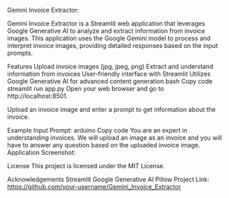Gemini Invoice Extractor:

Gemini Invoice Extractor is a Streamlit web application that leverages Google Generative AI to analyze and extract information from invoice images. This application uses the Google Gemini model to process and interpret invoice images, providing detailed responses based on the input prompts.

Features
Upload invoice images (jpg, jpeg, png)
Extract and understand information from invoices
User-friendly interface with Streamlit
Utilizes Google Generative AI for advanced content generation
bash
Copy code
streamlit run app.py
Open your web browser and go to http://localhost:8501.

Upload an invoice image and enter a prompt to get information about the invoice.

Example
Input Prompt:
arduino
Copy code
You are an expert in understanding invoices. We will upload an image as an invoice and you will have to answer any question based on the uploaded invoice image.
Application Screenshot:




License
This project is licensed under the MIT License.

Acknowledgements
Streamlit
Google Generative AI
Pillow
Project Link: https://github.com/your-username/Gemini_Invoice_Extractor
